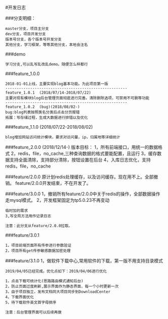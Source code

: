 #开发日志

###分支明细：

	master分支，项目主分支
	dev分支，项目开发分支
	版本号分支，各个版本号开发分支
	其他分支，学习框架，等等其他分支，本地会注名

###demo

    学习分支,可以乱写乱改乱demo。随便怎么样都行


###feature_1.0.0

	2018-01-01上线，主要实现blog基本功能。为此项目第一版
	------------------------------------------------------
	feature_1.0.1  (2018/07/14-2018/07/22)
    主要对现有模块blog后台管理页面彻底进行完善。清除删除选项，可禁用不可删等功能
	------------------------------------------------------
	feature_1.0.2  (bug)(2018/08/02-)
	bug:blog列表按照类名分类后点击分页报错
	拓展：写存储过程，生成大数据进行排错以及优化

###feature_1.1.0  (2018/07/22-2018/08/02)

    blog增加网站访问统计模块，要求对访问量，ip，归属地等详细统计

###feature_2.0.0  (2018/12/14-)
	版本目标：
	1，所有前端接口，用统一的数据格式
	2，redis，file，no_cache,三种查询数据的格式要能配置，且运行
	3，缓存数据支持全面清除，支持部分清除，按钮设置在后台
	4，入库日志优化，支持redis，file，no_cache

###feature/2.0.0
	原计划redis处理缓存，以及访问缓存。现在用不上。全部撤销。
	feature/2.0.0开发结束，不在开发了。

###feature/3.0.0
	1，撤销所有feature/2.0.0中关于redis的操作，全部数据操作走mysql模式。
	2，开发框架固定为tp5.0.23不再变动

	临时加的需求
	3,写全局方法用作记录日志

	注意：此分支从feature/2.0.0拉取。

###feature/3.0.1

	1，项目前端页面所有传参进行参数验证
	2，项目所有get传参敏感数据加密处理

###feature/3.1.0
    1，做软件下载中心,常用软件的下载，第一版不用支持目录模式

    2019/04/05已经完成。优化点如下：2019/04/06进行优化

    1，点击下载可统计化(思路路由模式通知后台)
    2，防止页面过度刷新,展示界面作为静态界面，每一个小时更新一次
    3，由于项目独立，发布文档同大项目同步到DownloadCenter
    4，下载界面优化
    5，待下载软件英文首字母排序

    注意：后台管理界面可以后续再做


